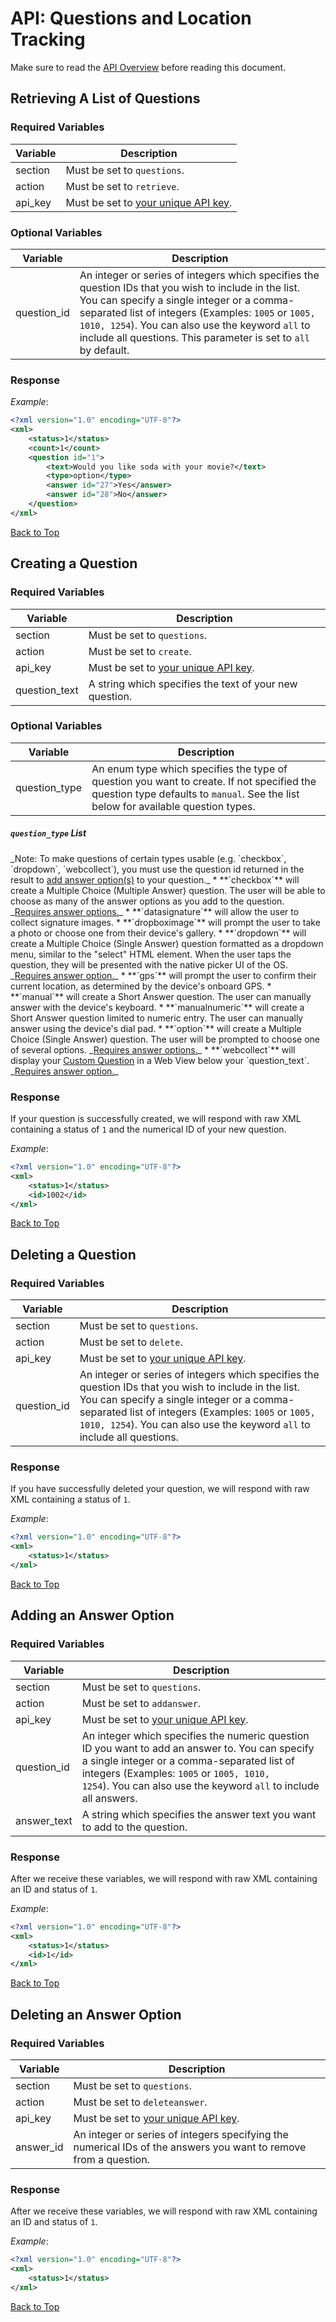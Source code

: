 <a name="head"></a><h1>API: Questions and Location Tracking</h1>

Make sure to read the [API Overview](https://www.codereadr.com/apidocs/README.md) before reading this document.

<a name="retrieve"></a><h2>Retrieving A List of Questions</h2>

<h3>Required Variables</h3>

| Variable | Description |
| -------- | ----------- |
| section | Must be set to <code>questions</code>. |
| action | Must be set to <code>retrieve</code>. |
| api_key | Must be set to [your unique API key](https://www.codereadr.com/apidocs/README.md#finding). |

<h3>Optional Variables</h3>

| Variable | Description |
| -------- | ----------- |
| question_id | An integer or series of integers which specifies the question IDs that you wish to include in the list. You can specify a single integer or a comma-separated list of integers (Examples: <code>1005</code> or <code>1005, 1010, 1254</code>). You can also use the keyword <code>all</code> to include all questions. This parameter is set to <code>all</code> by default. |

<h3>Response</h3>

*Example*:

~~~ .xml
<?xml version="1.0" encoding="UTF-8"?>
<xml>
    <status>1</status>
    <count>1</count>
    <question id="1">
        <text>Would you like soda with your movie?</text>
        <type>option</type>
        <answer id="27">Yes</answer>
        <answer id="28">No</answer>
    </question>
</xml>
~~~

[Back to Top](#head)

<a name="create"></a><h2>Creating a Question</h2>

<h3>Required Variables</h3>

| Variable | Description |
| -------- | ----------- |
| section | Must be set to <code>questions</code>. |
| action | Must be set to <code>create</code>. |
| api_key | Must be set to [your unique API key](https://www.codereadr.com/apidocs/README.md#finding). |
| question_text | A string which specifies the text of your new question. |

<h3>Optional Variables</h3>

| Variable | Description |
| -------- | ----------- |
| question_type | An enum type which specifies the type of question you want to create. If not specified the question type defaults to <code>manual</code>. See the list below for available question types.|

<h5><code>question_type</code> List</h5>
_Note: To make questions of certain types usable (e.g. `checkbox`, `dropdown`, `webcollect`), you must use the question id returned in the result to <a href="#add">add answer option(s)</a> to your question._
* **`checkbox`** will create a Multiple Choice (Multiple Answer) question. The user will be able to choose as many of the answer options as you add to the question. _<a href="#add">Requires answer options.</a>_
* **`datasignature`** will allow the user to collect signature images.
* **`dropboximage`** will prompt the user to take a photo or choose one from their device's gallery. 
* **`dropdown`** will create a Multiple Choice (Single Answer) question formatted as a dropdown menu, similar to the "select" HTML element. When the user taps the question, they will be presented with the native picker UI of the OS. _<a href="#add">Requires answer option.</a>_
* **`gps`** will prompt the user to confirm their current location, as determined by the device's onboard GPS.
* **`manual`** will create a Short Answer question. The user can manually answer with the device's keyboard.
* **`manualnumeric`** will create a Short Answer question limited to numeric entry. The user can manually answer using the device's dial pad.
* **`option`** will create a Multiple Choice (Single Answer) question. The user will be prompted to choose one of several options. _<a href="#add">Requires answer options.</a>_
* **`webcollect`** will display your <a href="CustomQuestions.md">Custom Question</a> in a Web View below your `question_text`. _<a href="#add">Requires answer option.</a>_

<h3>Response</h3>

If your question is successfully created, we will respond with raw XML containing a status of <code>1</code> and the numerical ID of your new question.

*Example*:

~~~ .xml
<?xml version="1.0" encoding="UTF-8"?>
<xml>
    <status>1</status>
    <id>1002</id>
</xml>
~~~

[Back to Top](#head)

<a name="delete"></a><h2>Deleting a Question</h2>

<h3>Required Variables</h3>

| Variable | Description |
| -------- | ----------- |
| section | Must be set to <code>questions</code>. |
| action | Must be set to <code>delete</code>. |
| api_key | Must be set to [your unique API key](https://www.codereadr.com/apidocs/README.md#finding). |
| question_id | An integer or series of integers which specifies the question IDs that you wish to include in the list. You can specify a single integer or a comma-separated list of integers (Examples: <code>1005</code> or <code>1005, 1010, 1254</code>). You can also use the keyword <code>all</code> to include all questions. |

<h3>Response</h3>

If you have successfully deleted your question, we will respond with raw XML containing a status of <code>1</code>.

*Example*:

~~~ .xml
<?xml version="1.0" encoding="UTF-8"?>
<xml>
    <status>1</status>
</xml>
~~~

[Back to Top](#head)

<a name="add"></a><h2>Adding an Answer Option</h2>

<h3>Required Variables</h3>

| Variable | Description |
| -------- | ----------- |
| section | Must be set to <code>questions</code>. |
| action | Must be set to <code>addanswer</code>. |
| api_key | Must be set to [your unique API key](https://www.codereadr.com/apidocs/README.md#finding). |
| question_id | An integer which specifies the numeric question ID you want to add an answer to. You can specify a single integer or a comma-separated list of integers (Examples: <code>1005</code> or <code>1005, 1010, 1254</code>). You can also use the keyword <code>all</code> to include all answers. |
| answer_text | A string which specifies the answer text you want to add to the question. |

<h3>Response</h3>

After we receive these variables, we will respond with raw XML containing an ID and status of <code>1</code>.

*Example*:

~~~ .xml
<?xml version="1.0" encoding="UTF-8"?>
<xml>
    <status>1</status>
    <id>1</id>
</xml>
~~~

[Back to Top](#head)

<a name="deleteanswer"></a><h2>Deleting an Answer Option</h2>

<h3>Required Variables</h3>

| Variable | Description |
| -------- | ----------- |
| section | Must be set to <code>questions</code>. |
| action | Must be set to <code>deleteanswer</code>. |
| api_key | Must be set to [your unique API key](https://www.codereadr.com/apidocs/README.md#finding). |
| answer_id | An integer or series of integers specifying the numerical IDs of the answers you want to remove from a question. |

<h3>Response</h3>

After we receive these variables, we will respond with raw XML containing an ID and status of <code>1</code>.

*Example*:

~~~ .xml
<?xml version="1.0" encoding="UTF-8"?>
<xml>
    <status>1</status>
</xml>
~~~

[Back to Top](#head)

[1]:../README.md#finding

